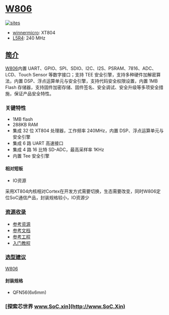 ﻿# [W806](https://github.com/SoCXin/W806)

[![sites](http://182.61.61.133/link/resources/SoC.png)](http://SoC.Xin)

* [winnermicro](http://www.winnermicro.com/): XT804
* [L5R4](https://github.com/SoCXin/Level): 240 MHz

## [简介](https://github.com/SoCXin/W806/wiki)

[W806](https://github.com/SoCXin/W806)内置 UART、GPIO、SPI、SDIO、I2C、I2S、PSRAM、7816、ADC、LCD、Touch Sensor 等数字接口；支持 TEE 安全引擎，支持多种硬件加解密算法，内置 DSP、浮点运算单元与安全引擎，支持代码安全权限设置，内置 1MB Flash 存储器，支持固件加密存储、固件签名、安全调试、安全升级等多项安全措施，保证产品安全特性。

### 关键特性

* 1MB flash
* 288KB RAM
* 集成 32 位 XT804 处理器，工作频率 240MHz，内置 DSP、浮点运算单元与安全引擎
* 集成 6 路 UART 高速接口
* 集成 4 路 16 比特 SD-ADC，最高采样率 1KHz
* 内置 Tee 安全引擎

#### 相对短板

* IO资源

采用XT804内核相对Cortex在开发方式需要切换，生态需要改变，同时W806定位SoC通信产品，封装规格较小，IO资源少

### [资源收录](https://github.com/SoCXin)

* [参考资源](src/)
* [参考文档](docs/)
* [参考工程](project/)
* [入门教程](https://docs.soc.xin/W806)

### [选型建议](https://github.com/SoCXin)

[W806](https://github.com/SoCXin/W806)

#### 封装规格

* QFN56(6x6mm)

### [探索芯世界 www.SoC.xin](http://www.SoC.Xin)
